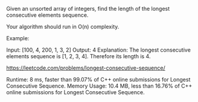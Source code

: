 Given an unsorted array of integers, find the length of the longest consecutive elements sequence.

Your algorithm should run in O(n) complexity.

Example:

Input: [100, 4, 200, 1, 3, 2]
Output: 4
Explanation: The longest consecutive elements sequence is [1, 2, 3, 4]. Therefore its length is 4.

https://leetcode.com/problems/longest-consecutive-sequence/

Runtime: 8 ms, faster than 99.07% of C++ online submissions for Longest Consecutive Sequence.
Memory Usage: 10.4 MB, less than 16.76% of C++ online submissions for Longest Consecutive Sequence.
